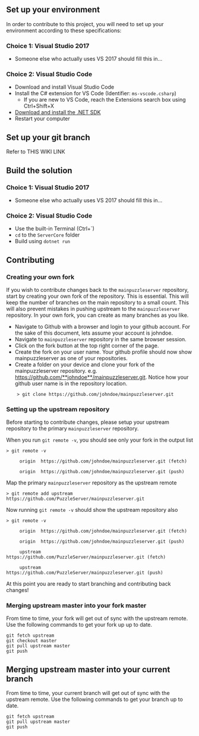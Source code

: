 ## Set up your environment
In order to contribute to this project, you will need to set up your environment according to these specifications:

### Choice 1: Visual Studio 2017
- Someone else who actually uses VS 2017 should fill this in...

### Choice 2: Visual Studio Code
- Download and install Visual Studio Code
- Install the C# extension for VS Code (Identifier: `ms-vscode.csharp`)
    - If you are new to VS Code, reach the Extensions search box using Ctrl+Shift+X
- [Download and install the .NET SDK](https://www.microsoft.com/net/learn/get-started-with-dotnet-tutorial)
- Restart your computer

## Set up your git branch
Refer to THIS WIKI LINK

## Build the solution

### Choice 1: Visual Studio 2017
- Someone else who actually uses VS 2017 should fill this in...

### Choice 2: Visual Studio Code
- Use the built-in Terminal (Ctrl+\`)
- `cd` to the `ServerCore` folder
- Build using `dotnet run`

## Contributing

### Creating your own fork
If you wish to contribute changes back to the `mainpuzzleserver` repository, start by creating your own fork of the repository. This is essential. This will keep the number of branches on the main repository to a small count. This will also prevent mistakes in pushing upstream to the `mainpuzzleserver` repository. In your own fork, you can create as many branches as you like.

- Navigate to Github with a browser and login to your github account. For the sake of this document, lets assume your account is johndoe.
- Navigate to `mainpuzzleserver` repository in the same browser session.
- Click on the fork button at the top right corner of the page.
- Create the fork on your user name. Your github profile should now show mainpuzzleserver as one of your repositories.
- Create a folder on your device and clone your fork of the mainpuzzleserver repository. e.g. https://github.com/**johndoe**/mainpuzzleserver.git. Notice how your github user name is in the repository location.
```
    > git clone https://github.com/johndoe/mainpuzzleserver.git
```

### Setting up the upstream repository
Before starting to contribute changes, please setup your upstream repository to the primary `mainpuzzleserver` repository.

When you run `git remote -v`, you should see only your fork in the output list
```
> git remote -v

     origin  https://github.com/johndoe/mainpuzzleserver.git (fetch)

     origin  https://github.com/johndoe/mainpuzzleserver.git (push)
```
Map the primary `mainpuzzleserver` repository as the upstream remote
```
> git remote add upstream https://github.com/PuzzleServer/mainpuzzleserver.git
```
Now running `git remote -v` should show the upstream repository also
```
> git remote -v

     origin  https://github.com/johndoe/mainpuzzleserver.git (fetch)

     origin  https://github.com/johndoe/mainpuzzleserver.git (push)

     upstream        https://github.com/PuzzleServer/mainpuzzleserver.git (fetch)

     upstream        https://github.com/PuzzleServer/mainpuzzleserver.git (push)
```
At this point you are ready to start branching and contributing back changes!

### Merging upstream master into your fork master
From time to time, your fork will get out of sync with the upstream remote. Use the following commands to get your fork up up to date.
```
git fetch upstream
git checkout master
git pull upstream master
git push
```
## Merging upstream master into your current branch
From time to time, your current branch will get out of sync with the upstream remote. Use the following commands to get your branch up to date.
```
git fetch upstream
git pull upstream master
git push
```
